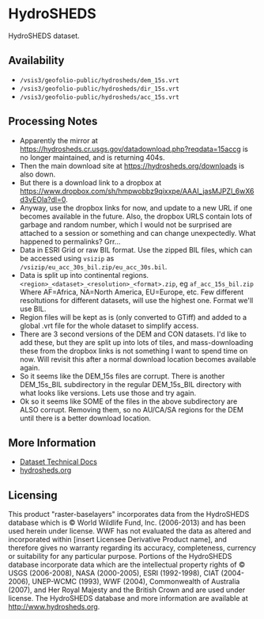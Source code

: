 # HydroSHEDS

HydroSHEDS dataset.

## Availability

* `/vsis3/geofolio-public/hydrosheds/dem_15s.vrt`
* `/vsis3/geofolio-public/hydrosheds/dir_15s.vrt`
* `/vsis3/geofolio-public/hydrosheds/acc_15s.vrt`

## Processing Notes

* Apparently the mirror at https://hydrosheds.cr.usgs.gov/datadownload.php?reqdata=15accg is no longer maintained, and is returning 404s.
* Then the main download site at https://hydrosheds.org/downloads is also down. 
* But there is a download link to a dropbox at https://www.dropbox.com/sh/hmpwobbz9qixxpe/AAAI_jasMJPZl_6wX6d3vEOla?dl=0. 
* Anyway, use the dropbox links for now, and update to a new URL if one becomes available in the future. Also, the dropbox URLS contain lots of garbage and random number, which I would not be surprised are attached to a session or something and can change unexpectedly. What happened to permalinks? Grr...
* Data in ESRI Grid or raw BIL format. Use the zipped BIL files, which can be accessed using `vsizip` as `/vsizip/eu_acc_30s_bil.zip/eu_acc_30s.bil`.
* Data is split up into continental regions. `<region>_<dataset>_<resolution>_<format>.zip`, eg `af_acc_15s_bil.zip` Where AF=Africa, NA=North America, EU=Europe, etc. Few different resoltutions for different datasets, will use the highest one. Format we'll use BIL.
* Region files will be kept as is (only converted to GTiff) and added to a global .vrt file for the whole dataset to simplify access.
* There are 3 second versions of the DEM and CON datasets. I'd like to add these, but they are split up into lots of tiles, and mass-downloading these from the dropbox links is not something I want to spend time on now. Will revisit this after a normal download location becomes available again.
* So it seems like the DEM_15s files are corrupt. There is another DEM_15s_BIL subdirectory in the regular DEM_15s_BIL directory with what looks like versions. Lets use those and try again.
* Ok so it seems like SOME of the files in the above subdirectory are ALSO corrupt. Removing them, so no AU/CA/SA regions for the DEM until there is a better download location.

## More Information

* [Dataset Technical Docs](HydroSHEDS_TechDoc_v10.pdf)
* [hydrosheds.org](https://hydrosheds.org/)

## Licensing

This product "raster-baselayers" incorporates data from the HydroSHEDS database which is © World Wildlife Fund, Inc. (2006-2013) and has been used herein under license. WWF has not evaluated the data as altered and incorporated within [insert Licensee Derivative Product name], and therefore gives no warranty regarding its accuracy, completeness, currency or suitability for any particular purpose. Portions of the HydroSHEDS database incorporate data which are the intellectual property rights of © USGS (2006-2008), NASA (2000-2005), ESRI (1992-1998), CIAT (2004-2006), UNEP-WCMC (1993), WWF (2004), Commonwealth of Australia (2007), and Her Royal Majesty and the British Crown and are used under license. The HydroSHEDS database and more information are available at http://www.hydrosheds.org.
